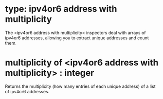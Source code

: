 # type: ipv4or6 address with multiplicity

The &lt;ipv4or6 address with multiplicity&lt; inspectors deal with arrays of ipv4or6 addresses, allowing you to extract unique addresses and count them.

# multiplicity of &lt;ipv4or6 address with multiplicity&gt; : integer

Returns the multiplicity (how many entries of each unique address) of a list of ipv4or6 addresses.
